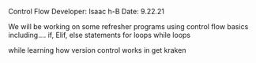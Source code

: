 Control Flow 
Developer: Isaac h-B
Date: 9.22.21

We will be working on some refresher programs using control flow basics including....
if, Elif, else statements 
for loops
while loops 

while learning how version control works in get kraken 





